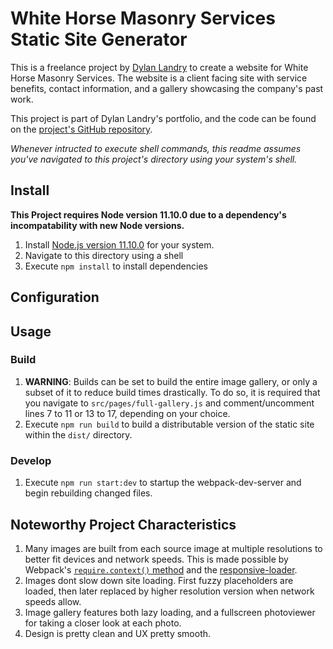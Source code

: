 # White Horse Masonry Services Static Site Generator
This is a freelance project by [Dylan Landry](https://github.com/dyllandry) to create a website for White Horse Masonry Services. The website is a client facing site with service benefits, contact information, and a gallery showcasing the company's past work.

This project is part of Dylan Landry's portfolio, and the code can be found on the [project's GitHub repository](https://github.com/dyllandry/white-horse-masonry-services).

*Whenever intructed to execute shell commands, this readme assumes you've navigated to this project's directory using your system's shell.*

## Install
**This Project requires Node version 11.10.0 due to a dependency's incompatability with new Node versions.**
1. Install [Node.js version 11.10.0](https://nodejs.org/en/) for your system.
1. Navigate to this directory using a shell
1. Execute `npm install` to install dependencies

## Configuration

## Usage
### Build
1. **WARNING**: Builds can be set to build the entire image gallery, or only a subset of it to reduce build times drastically. To do so, it is required that you navigate to `src/pages/full-gallery.js` and comment/uncomment lines 7 to 11 or 13 to 17, depending on your choice.
1. Execute `npm run build` to build a distributable version of the static site within the `dist/` directory. 

### Develop
1. Execute `npm run start:dev` to startup the webpack-dev-server and begin rebuilding changed files.

## Noteworthy Project Characteristics
1. Many images are built from each source image at multiple resolutions to better fit devices and network speeds. This is made possible by Webpack's [`require.context()` method](https://webpack.js.org/guides/dependency-management/#requirecontext) and the [responsive-loader](https://github.com/herrstucki/responsive-loader).
1. Images dont slow down site loading. First fuzzy placeholders are loaded, then later replaced by higher resolution version when network speeds allow.
1. Image gallery features both lazy loading, and a fullscreen photoviewer for taking a closer look at each photo.
1. Design is pretty clean and UX pretty smooth.